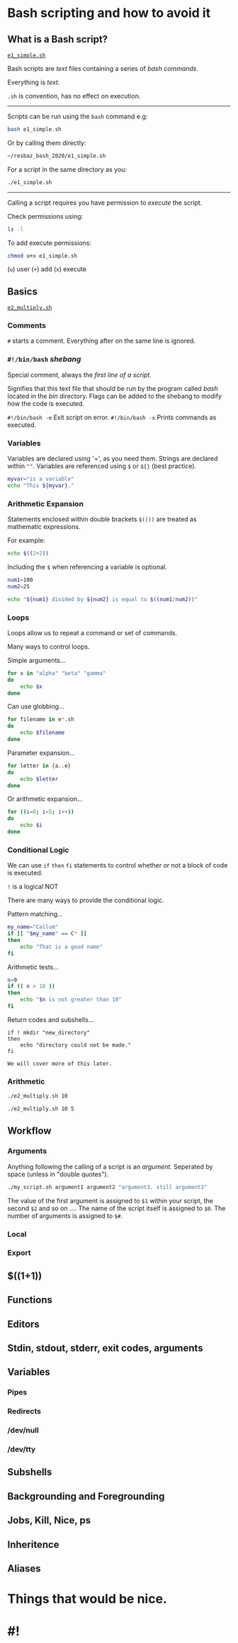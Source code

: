 # Bash scripting and how to avoid it

## What is a Bash script?

[`e1_simple.sh`](./e1_simple.sh)

Bash scripts are *text* files containing a series of *bash commands*.

Everything is *text*.

`.sh` is convention, has no effect on execution.

---

Scripts can be run using the `bash` command e.g:

```bash {cmd}
bash e1_simple.sh
```

Or by calling them directly:

```bash {cmd}
~/resbaz_bash_2020/e1_simple.sh
```

For a script in the same directory as you:

```bash {cmd}
./e1_simple.sh
```

---

Calling a script requires you have permission to *execute* the script.

Check permissions using:

```bash {cmd}
ls -l
```

To add execute permissions:

```bash {cmd}
chmod u+x e1_simple.sh
```

(`u`) user (`+`) add (`x`) execute

## Basics

[`e2_multiply.sh`](./e2_multiply.sh)

### Comments

`#` starts a comment. Everything after on the same line is ignored.


### `#!/bin/bash` *shebang*

Special comment, always the *first line of a script*.

Signifies that this text file that should be run by the program called *bash* located in the *bin* directory.
Flags can be added to the shebang to modify how the code is executed.

`#!/bin/bash -e` Exit script on error.
`#!/bin/bash -x` Prints commands as executed.

### Variables
Variables are declared using '=', as you need them. Strings are declared within `""`.
Variables are referenced using `$` or `${}` (best practice).

```bash {cmd}
myvar="is a variable"
echo "This ${myvar}."
```

### Arithmetic Expansion
Statements enclosed within double brackets `$(())` are treated as mathematic expressions.

For example:

```bash {cmd}
echo $((2+2))
```

Including the `$` when referencing a variable is optional.

```bash {cmd}
num1=100
num2=25

echo "${num1} divided by ${num2} is equal to $((num1/num2))"
```
### Loops

Loops allow us to repeat a command or set of commands.

Many ways to control loops.

Simple arguments...

```bash {cmd}
for x in "alpha" "beta" "gamma"
do
    echo $x
done
```

Can use globbing...

```bash {cmd}
for filename in e*.sh
do
    echo $filename
done
```

Parameter expansion...
```bash {cmd}
for letter in {a..e}
do
    echo $letter
done
```

Or arithmetic expansion...
```bash {cmd}
for ((i=0; i<5; i++))
do
    echo $i
done
```

### Conditional Logic

We can use `if` `then` `fi` statements to control whether or not a block of code is executed.

`!` is a logical NOT

There are many ways to provide the conditional logic.

Pattern matching...

```bash {cmd}
my_name="Callum"
if [[ "$my_name" == C* ]]
then 
    echo "That is a good name"
fi
```

Arithmetic tests...

```bash {cmd}
n=9
if (( n > 10 ))
then
    echo "$n is not greater than 10"
fi
```

Return codes and subshells...
```bash{cmd}
if ! mkdir "new_directory"
then
    echo "directory could not be made."
fi

We will cover more of this later.
```
### Arithmetic


```bash {cmd}
./e2_multiply.sh 10 
```

```bash {cmd}
./e2_multiply.sh 10 5
```
## Workflow
### Arguments

Anything following the calling of a script is an *argument*.
Seperated by space (unless in "double quotes").

```bash
./my_script.sh argument1 argument2 "argument3. still argument3"
```

The value of the first argument is assigned to `$1` within your script, the second `$2` and so on ....
The name of the script itself is assigned to `$0`.
The number of arguments is assigned to `$#`.


### Local

### Export

## $((1+1))

## Functions


### 
## Editors

## Stdin, stdout, stderr, exit codes, arguments

## Variables

### 
### Pipes
### Redirects
### /dev/null
### /dev/tty
## Subshells 

## Backgrounding and Foregrounding 
## Jobs, Kill, Nice, ps
## Inheritence
## Aliases 

# Things that would be nice.
## 


# \#!
